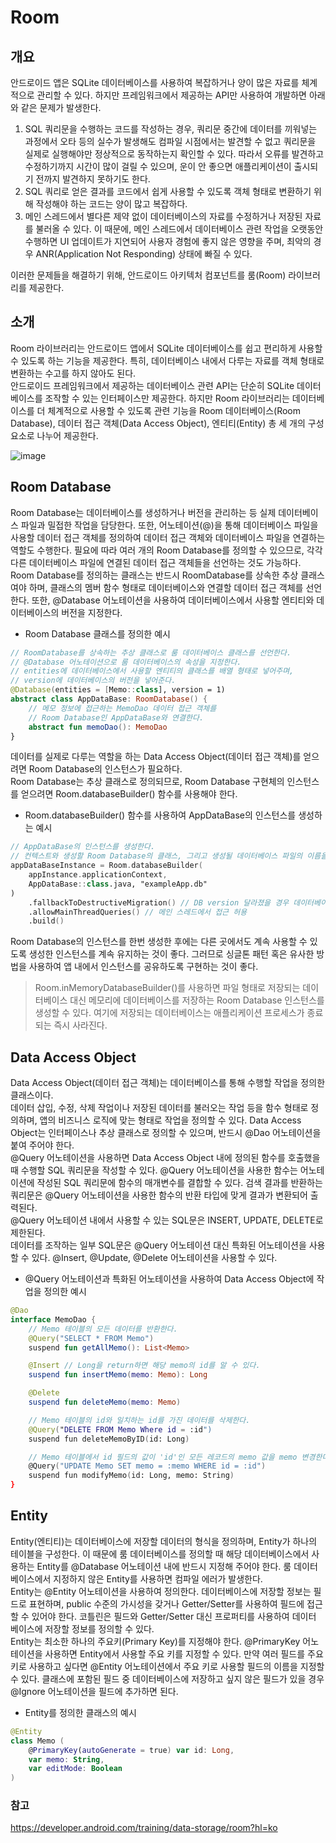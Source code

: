 # Room
## 개요
안드로이드 앱은 SQLite 데이터베이스를 사용하여 복잡하거나 양이 많은 자료를 체계적으로 관리할 수 있다. 하지만 프레임워크에서 제공하는 API만 사용하여 개발하면 아래와 같은 문제가 발생한다.

1.	SQL 쿼리문을 수행하는 코드를 작성하는 경우, 쿼리문 중간에 데이터를 끼워넣는 과정에서 오타 등의 실수가 발생해도 컴파일 시점에서는 발견할 수 없고 쿼리문을 실제로 실행해야만 정상적으로 동작하는지 확인할 수 있다. 따라서 오류를 발견하고 수정하기까지 시간이 많이 걸릴 수 있으며, 운이 안 좋으면 애플리케이션이 출시되기 전까지 발견하지 못하기도 한다.
2.	SQL 쿼리로 얻은 결과를 코드에서 쉽게 사용할 수 있도록 객체 형태로 변환하기 위해 작성해야 하는 코드는 양이 많고 복잡하다.
3.	메인 스레드에서 별다른 제약 없이 데이터베이스의 자료를 수정하거나 저장된 자료를 불러올 수 있다. 이 때문에, 메인 스레드에서 데이터베이스 관련 작업을 오랫동안 수행하면 UI 업데이트가 지연되어 사용자 경험에 좋지 않은 영향을 주며, 최악의 경우 ANR(Application Not Responding) 상태에 빠질 수 있다.   

이러한 문제들을 해결하기 위해, 안드로이드 아키텍처 컴포넌트를 룸(Room) 라이브러리를 제공한다.

## 소개
Room 라이브러리는 안드로이드 앱에서 SQLite 데이터베이스를 쉽고 편리하게 사용할 수 있도록 하는 기능을 제공한다. 특히, 데이터베이스 내에서 다루는 자료를 객체 형태로 변환하는 수고를 하지 않아도 된다.   
안드로이드 프레임워크에서 제공하는 데이터베이스 관련 API는 단순히 SQLite 데이터베이스를 조작할 수 있는 인터페이스만 제공한다. 하지만 Room 라이브러리는 데이터베이스를 더 체계적으로 사용할 수 있도록 관련 기능을 Room 데이터베이스(Room Database), 데이터 접근 객체(Data Access Object), 엔티티(Entity) 총 세 개의 구성요소로 나누어 제공한다.

![image](https://user-images.githubusercontent.com/50148363/202990416-2dbd1236-b11f-408f-abb5-060879b38355.png)

## Room Database
Room Database는 데이터베이스를 생성하거나 버전을 관리하는 등 실제 데이터베이스 파일과 밀접한 작업을 담당한다. 또한, 어노테이션(@)을 통해 데이터베이스 파일을 사용할 데이터 접근 객체를 정의하여 데이터 접근 객체와 데이터베이스 파일을 연결하는 역할도 수행한다. 필요에 따라 여러 개의 Room Database를 정의할 수 있으므로, 각각 다른 데이터베이스 파일에 연결된 데이터 접근 객체들을 선언하는 것도 가능하다.   
Room Database를 정의하는 클래스는 반드시 RoomDatabase를 상속한 추상 클래스여야 하며, 클래스의 멤버 함수 형태로 데이터베이스와 연결할 데이터 접근 객체를 선언한다. 또한, @Database 어노테이션을 사용하여 데이터베이스에서 사용할 엔티티와 데이터베이스의 버전을 지정한다.

* Room Database 클래스를 정의한 예시
``` kotlin
// RoomDatabase를 상속하는 추상 클래스로 룸 데이터베이스 클래스를 선언한다.
// @Database 어노테이션으로 룸 데이터베이스의 속성을 지정한다.
// entities에 데이터베이스에서 사용할 엔티티의 클래스를 배열 형태로 넣어주며, 
// version에 데이터베이스의 버전을 넣어준다.
@Database(entities = [Memo::class], version = 1)
abstract class AppDataBase: RoomDatabase() {
    // 메모 정보에 접근하는 MemoDao 데이터 접근 객체를
    // Room Database인 AppDataBase와 연결한다.
    abstract fun memoDao(): MemoDao
}
```

데이터를 실제로 다루는 역할을 하는 Data Access Object(데이터 접근 객체)를 얻으려면 Room Database의 인스턴스가 필요하다.   
Room Database는 추상 클래스로 정의되므로, Room Database 구현체의 인스턴스를 얻으려면 Room.databaseBuilder() 함수를 사용해야 한다.

* Room.databaseBuilder() 함수를 사용하여 AppDataBase의 인스턴스를 생성하는 예시
``` kotlin
// AppDataBase의 인스턴스를 생성한다.
// 컨텍스트와 생성할 Room Database의 클래스, 그리고 생성될 데이터베이스 파일의 이름을 지정한다.
appDataBaseInstance = Room.databaseBuilder(
    appInstance.applicationContext,
    AppDataBase::class.java, "exampleApp.db"
)
    .fallbackToDestructiveMigration() // DB version 달라졌을 경우 데이터베이스 초기화
    .allowMainThreadQueries() // 메인 스레드에서 접근 허용
    .build()    
```

Room Database의 인스턴스를 한번 생성한 후에는 다른 곳에서도 계속 사용할 수 있도록 생성한 인스턴스를 계속 유지하는 것이 좋다. 그러므로 싱글톤 패턴 혹은 유사한 방법을 사용하여 앱 내에서 인스턴스를 공유하도록 구현하는 것이 좋다.
> Room.inMemoryDatabaseBuilder()를 사용하면 파일 형태로 저장되는 데이터베이스 대신 메모리에 데이터베이스를 저장하는 Room Database 인스턴스를 생성할 수 있다. 여기에 저장되는 데이터베이스는 애플리케이션 프로세스가 종료되는 즉시 사라진다.

## Data Access Object
Data Access Object(데이터 접근 객체)는 데이터베이스를 통해 수행할 작업을 정의한 클래스이다.   
데이터 삽입, 수정, 삭제 작업이나 저장된 데이터를 불러오는 작업 등을 함수 형태로 정의하며, 앱의 비즈니스 로직에 맞는 형태로 작업을 정의할 수 있다.
Data Access Object는 인터페이스나 추상 클래스로 정의할 수 있으며, 반드시 @Dao 어노테이션을 붙여 주어야 한다.   
@Query 어노테이션을 사용하면 Data Access Object 내에 정의된 함수를 호출했을 때 수행할 SQL 쿼리문을 작성할 수 있다. @Query 어노테이션을 사용한 함수는 어노테이션에 작성된 SQL 쿼리문에 함수의 매개변수를 결합할 수 있다. 검색 결과를 반환하는 쿼리문은 @Query 어노테이션을 사용한 함수의 반환 타입에 맞게 결과가 변환되어 출력된다.   
@Query 어노테이션 내에서 사용할 수 있는 SQL문은 INSERT, UPDATE, DELETE로 제한된다.   
데이터를 조작하는 일부 SQL문은 @Query 어노테이션 대신 특화된 어노테이션을 사용할 수 있다. @Insert, @Update, @Delete 어노테이션을 사용할 수 있다.

* @Query 어노테이션과 특화된 어노테이션을 사용하여 Data Access Object에 작업을 정의한 예시
``` kotlin
@Dao
interface MemoDao {
    // Memo 테이블의 모든 데이터를 반환한다.
    @Query("SELECT * FROM Memo")
    suspend fun getAllMemo(): List<Memo>

    @Insert // Long을 return하면 해당 memo의 id를 알 수 있다.
    suspend fun insertMemo(memo: Memo): Long

    @Delete
    suspend fun deleteMemo(memo: Memo)

    // Memo 테이블의 id와 일치하는 id를 가진 데이터를 삭제한다.
    @Query("DELETE FROM Memo Where id = :id")
    suspend fun deleteMemoByID(id: Long)

    // Memo 테이블에서 id 필드의 값이 'id'인 모든 레코드의 memo 값을 memo 변경한다.
    @Query("UPDATE Memo SET memo = :memo WHERE id = :id")
    suspend fun modifyMemo(id: Long, memo: String)
}
```

## Entity
Entity(엔티티)는 데이터베이스에 저장할 데이터의 형식을 정의하며, Entity가 하나의 테이블을 구성한다. 이 때문에 룸 데이터베이스를 정의할 때 해당 데이터베이스에서 사용하는 Entity를 @Database 어노테이션 내에 반드시 지정해 주어야 한다. 룸 데이터베이스에서 지정하지 않은 Entity를 사용하면 컴파일 에러가 발생한다.   
Entity는 @Entity 어노테이션을 사용하여 정의한다. 데이터베이스에 저장할 정보는 필드로 표현하며, public 수준의 가시성을 갖거나 Getter/Setter를 사용하여 필드에 접근할 수 있어야 한다. 코틀린은 필드와 Getter/Setter 대신 프로퍼티를 사용하여 데이터 베이스에 저장할 정보를 정의할 수 있다.   
Entity는 최소한 하나의 주요키(Primary Key)를 지정해야 한다. @PrimaryKey 어노테이션을 사용하면 Entity에서 사용할 주요 키를 지정할 수 있다. 만약 여러 필드를 주요 키로 사용하고 싶다면 @Entity 어노테이션에서 주요 키로 사용할 필드의 이름을 지정할 수 있다. 클래스에 포함된 필드 중 데이터베이스에 저장하고 싶지 않은 필드가 있을 경우 @Ignore 어노테이션을 필드에 추가하면 된다.

* Entity를 정의한 클래스의 예시

``` kotlin
@Entity
class Memo (
    @PrimaryKey(autoGenerate = true) var id: Long,
    var memo: String,
    var editMode: Boolean
)
```
### 참고
https://developer.android.com/training/data-storage/room?hl=ko   
